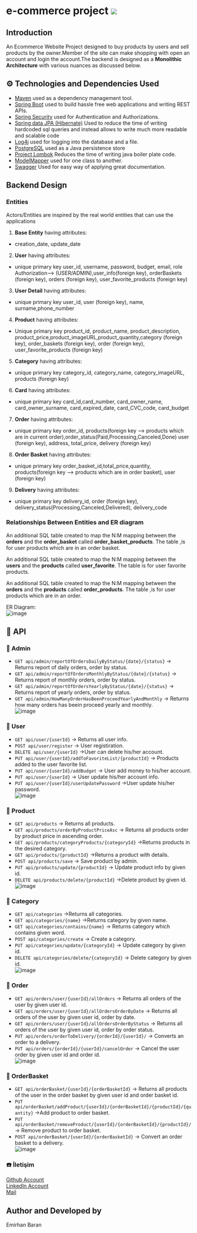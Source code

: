 # e-commerce project ![](spring.PNG)
## Introduction 
An Ecommerce Website Project designed to buy products by users and sell products by the owner.Member of the site can make shopping with open an account and login the account.The backend is designed as a **Monolithic Architecture** with various nuances as discussed below.

## ⚙ Technologies and Dependencies Used
* [Maven](https://maven.apache.org/) used as a dependency management tool.
* [Spring Boot](https://spring.io/projects/spring-boot) used to build hassle free web applications and writing REST APIs.
* [Spring Security](https://spring.io/projects/spring-security) used for Authentication and Authorizations.
* [Spring data JPA (Hibernate)](https://hibernate.org/) Used to reduce the time of writing hardcoded sql queries and instead allows to write much more readable and scalable code 
* [Log4j](https://logging.apache.org/log4j/2.x/) used for logging into the database and a file.
* [PostgreSQL](https://www.postgresql.org/) used as a Java persistence store
* [Project Lombok](https://projectlombok.org/) Reduces the time  of writing java boiler plate code.
* [ModelMapper](https://modelmapper.org/) used for one class to another.
* [Swagger](https://swagger.io/) Used for easy way of applying great documentation.


## Backend Design 
### Entities 
Actors/Entities are inspired by the real world entities that can use the applications  
1. **Base Entity** having attributes:
* creation_date, update_date
2. **User** having attributes:
* unique primary key user_id, username, password, budget, email, role Authorization--> (USER/ADMIN),user_info(foreign key), orderBaskets (foreign key), orders (foreign key), user_favorite_products (foreign key) 
3. **User Detail** having attributes:
* unique primary key user_id, user (foreign key), name, surname,phone_number
4. **Product** having attributes:
* Unique primary key product_id, product_name, product_description, product_price,product_imageURL,product_quantity,category (foreign key), order_baskets (foreign key), order (foreign key), user_favorite_products (foreign key) 
5. **Category** having attributes:
* unique primary key category_id, category_name, category_imageURL, products (foreign key)
6. **Card** having attributes:
* unique primary key card_id,card_number, card_owner_name, card_owner_surname, card_expired_date, card_CVC_code, card_budget
7. **Order** having attributes:
* unique primary key order_id, products(foreign key --> products which are in current order),order_status(Paid,Processing,Canceled,Done) user (foreign key), address, total_price, delivery (foreign key)
8. **Order Basket** having attributes:
* unique primary key order_basket_id,total_price,quantity, products(foreign key --> products which are in order basket), user (foreign key) 
9. **Delivery** having attributes:
* unique primary key delivery_id, order (foreign key), delivery_status(Processing,Canceled,Delivered), delivery_code 

### Relationships Between Entities and ER diagram
An additional SQL table created to map the N:M mapping between the **orders** and the **order_basket** called **order_basket_products**. The  table ,is for user products which are in an order basket.

An additional SQL table created to map the N:M mapping between the **users** and the **products** called **user_favorite**. The  table is for user favorite products.

An additional SQL table created to map the N:M mapping between the **orders** and the **products** called **order_products**. The  table ,is for user products which are in an order.




ER Diagram:<br>
![image](https://github.com/emirhanbaran0/e-commerce/blob/master/imgs/ecommercedb.png)

## 📡 API
### 📌 Admin
- `GET api/admin/reportOfOrdersDailyByStatus/{date}/{status}` -> Returns report of daily orders, order by status.
- `GET api/admin/reportOfOrdersMonthlyByStatus/{date}/{status}` -> Returns report of monthly orders, order by status.
- `GET api/admin/reportOfOrdersYearlyByStatus/{date}/{status}` -> Returns report of yearly orders, order by status.
- `GET api/admin/HowManyOrderHasBeenProceedYearlyAndMonthly` -> Returns how many orders has beein proceed yearly and monthly.<br>
  ![image](https://github.com/emirhanbaran0/e-commerce/blob/master/imgs/admincontroller.png?raw=true)

### 📌 User
- `GET api/user/{userId}` -> Returns all user info.
- `POST api/user/register` -> User registiration.
- `DELETE api/user/{userId}` ->User can delete his/her account.
- `PUT api/user/{userId}/addToFavoriteList/{productId}` -> Products added to the user favorite list.
- `PUT api/user/{userId}/addBudget` -> User add money to his/her account.
- `PUT api/user/{userId}` ->  User update his/her account info.
- `PUT api/user/{userId}/userUpdatePassword` ->User update his/her password.<br>
![image](https://github.com/emirhanbaran0/e-commerce/blob/master/imgs/usecontroller.png?raw=true)

### 📌 Product
- `GET api/products` -> Returns all products.
- `GET api/products/orderByProductPriceAsc` -> Returns all products order by product price in ascending order.
- `GET api/products/categoryProducts/{categoryId}` ->Returns products in the desired category.
- `GET api/products/{productId}` ->Returns a product with details.
- `POST api/products/save` -> Save product by admin.
- `PUT api/products/update/{productId}` -> Update product info by given id.
- `DELETE api/products/delete/{productId}` ->Delete product by given id.<br>
![image](https://github.com/emirhanbaran0/e-commerce/blob/master/imgs/productcontroller.png?raw=true)

### 📌 Category
- `GET api/categories` ->Returns all categories.
- `GET api/categories/{name}` ->Returns category by given name.
- `GET api/categories/contains/{name}` -> Returns category which contains given word.
- `POST api/categories/create` -> Create a category.
- `PUT api/categories/update/{categoryId}` -> Update category by given id.
- `DELETE api/categories/delete/{categoryId}` -> Delete category by given id.<br>
![image](https://github.com/emirhanbaran0/e-commerce/blob/master/imgs/categorycontroller.png?raw=true)

### 📌 Order
- `GET api/orders/user/{userId}/allOrders` -> Returns all orders of the user by given user id.
- `GET api/orders/user/{userId}/allOrdersOrderByDate` -> Returns all orders of the user by given user id, order by date.
- `GET api/orders/user/{userId}/allOrdersOrderByStatus` -> Returns all orders of the user by given user id, order by order status.
- `PUT api/orders/orderToDelivery/{orderId}/{userId}/` -> Converts an order to a delivery.
- `PUT api/orders/{orderId}/{userId}/cancelOrder` -> Cancel the user order by given user id and order id.<br>
![image](https://github.com/emirhanbaran0/e-commerce/blob/master/imgs/ordercontroller.png?raw=true)

### 📌 OrderBasket
- `GET api/orderBasket/{userId}/{orderBasketId}` -> Returns all products of the user in the order basket by given user id and order basket id.
- `PUT api/orderBasket/addProduct/{userId}/{orderBasketId}/{productId}/{quantity}` ->Add product to order basket.
- `PUT api/orderBasket/removeProduct/{userId}/{orderBasketId}/{productId}/` -> Remove product to order basket.
- `POST api/orderBasket/{userId}/{orderBasketId}` -> Convert an order basket to a delivery.<br>
![image](https://github.com/emirhanbaran0/e-commerce/blob/master/imgs/orderbasketcontroller.png?raw=true)

### ☎️ İletişim

[Github Account](https://github.com/emirhanvaran0)<br>
[LinkedIn Account](https://www.linkedin.com/in/emirhanabaran0/)<br>
[Mail](emir.baran255@gmail.com)


## Author and Developed by
Emirhan Baran
